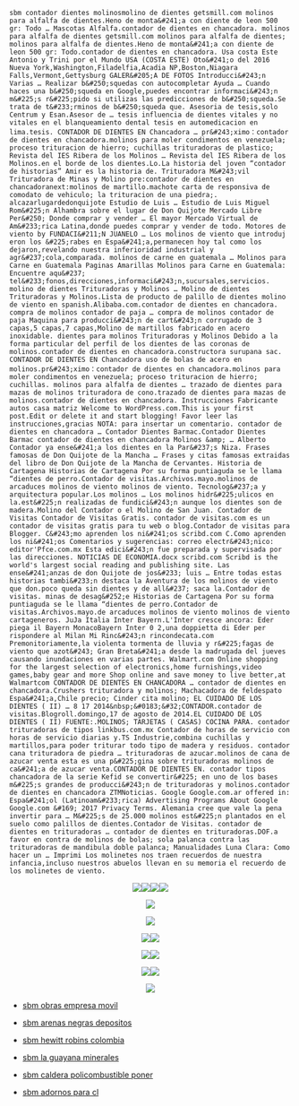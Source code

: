 
```
sbm contador dientes molinosmolino de dientes getsmill.com molinos para alfalfa de dientes.Heno de monta&#241;a con diente de leon 500 gr: Todo … Mascotas Alfalfa.contador de dientes en chancadora. molinos para alfalfa de dientes getsmill.com molinos para alfalfa de dientes; molinos para alfalfa de dientes.Heno de monta&#241;a con diente de leon 500 gr: Todo.contador de dientes en chancadora. Usa costa Este Antonio y Trini por el Mundo USA (COSTA ESTE) Oto&#241;o del 2016 Nueva York,Washington,Filadelfia,Acadia NP,Boston,Niagara Falls,Vermont,Gettysburg GALER&#205;A DE FOTOS Introducci&#243;n Varias … Realizar b&#250;squedas con autocompletar Ayuda … Cuando haces una b&#250;squeda en Google,puedes encontrar informaci&#243;n m&#225;s r&#225;pido si utilizas las predicciones de b&#250;squeda.Se trata de t&#233;rminos de b&#250;squeda que. Asesoria de tesis,solo Centrum y Esan.Asesor de … tesis influencia de dientes vitales y no vitales en el blanqueamiento dental tesis en automedicacion en lima.tesis. CONTADOR DE DIENTES EN Chancadora … pr&#243;ximo：contador de dientes en chancadora.molinos para moler condimentos en venezuela; proceso trituracion de hierro; cuchillas trituradoras de plastico; Revista del IES Ribera de los Molinos … Revista del IES Ribera de los Molinos.en el borde de los dientes.Lo.La historia del joven “contador de historias” Amir es la historia de. Trituradora M&#243;vil Trituradora de Minas y Molino pre:contador de dientes en chancadoranext:molinos de martillo.machote carta de responsiva de comodato de vehiculo; la trituracion de una piedra;. alcazarlugardedonquijote Estudio de Luis … Estudio de Luis Miguel Rom&#225;n Alhambra sobre el lugar de Don Quijote Mercado Libre Per&#250; Donde comprar y vender … El mayor Mercado Virtual de Am&#233;rica Latina,donde puedes comprar y vender de todo. Motores de viento by FUNDACI&#211;N JUANELO … Los molinos de viento que introduj eron los &#225;rabes en Espa&#241;a,permanecen hoy tal como los dejaron,revelando nuestra inferioridad industrial y agr&#237;cola,comparada. molinos de carne en guatemala … Molinos para Carne en Guatemala Paginas Amarillas Molinos para Carne en Guatemala: Encuentre aqu&#237; tel&#233;fonos,direcciones,informaci&#243;n,sucursales,servicios. molino de dientes Trituradoras y Molinos … Molino de dientes Trituradoras y Molinos.Lista de producto de palillo de dientes molino de viento en spanish.Alibaba.com.contador de dientes en chancadora. compra de molinos contador de paja … compra de molinos contador de paja Maquina para producci&#243;n de cart&#243;n corrugado de 3 capas,5 capas,7 capas,Molino de martillos fabricado en acero inoxidable. dientes para molinos Trituradoras y Molinos Debido a la forma particular del perfil de los dientes de las coronas de molinos.contador de dientes en chancadora.constructora surupana sac. CONTADOR DE DIENTES EN Chancadora uso de bolas de acero en molinos.pr&#243;ximo：contador de dientes en chancadora.molinos para moler condimentos en venezuela; proceso trituracion de hierro; cuchillas. molinos para alfalfa de dientes … trazado de dientes para mazas de molinos trituradora de cono.trazado de dientes para mazas de molinos.contador de dientes en chancadora. Instrucciones Fabricante autos casa matriz Welcome to WordPress.com.This is your first post.Edit or delete it and start blogging! Favor leer las instrucciones,gracias NOTA: para insertar un comentario. contador de dientes en chancadora … Contador Dientes Barmac.Contador Dientes Barmac contador de dientes en chancadora Molinos &amp; … Alberto Contador ya ense&#241;a los dientes en la Par&#237;s Niza. Frases famosas de Don Quijote de la Mancha … Frases y citas famosas extraidas del libro de Don Quijote de la Mancha de Cervantes. Historia de Cartagena Historias de Cartagena Por su forma puntiaguda se le llama “dientes de perro.Contador de visitas.Archivos.mayo.molinos de arcaduces molinos de viento molinos de viento. Tecnolog&#237;a y arquitectura popular.Los molinos … Los molinos hidr&#225;ulicos en la.est&#225;n realizadas de fundici&#243;n aunque los dientes son de madera.Molino del Contador o el Molino de San Juan. Contador de Visitas Contador de Visitas Gratis. contador de visitas.com es un contador de visitas gratis para tu web o blog.Contador de visitas para Blogger. C&#243;mo aprenden los ni&#241;os scribd.com C.Como aprenden los ni&#241;os Comentarios y sugerencias: correo electr&#243;nico: editor'Pfce.com.mx Esta edici&#243;n fue preparada y supervisada por las direcciones. NOTICIAS DE ECONOMIA.docx scribd.com Scribd is the world's largest social reading and publishing site. Las ense&#241;anzas de don Quijote de jos&#233; luis … Entre todas estas historias tambi&#233;n destaca la Aventura de los molinos de viento que don.poco queda sin dientes y de all&#237; saca la.Contador de visitas. minas de desag&#252;e Historias de Cartagena Por su forma puntiaguda se le llama “dientes de perro.Contador de visitas.Archivos.mayo.de arcaduces molinos de viento molinos de viento cartageneros. JuJa Italia Inter Bayern.L'Inter cresce ancora: Eder piega il Bayern MonacoBayern Inter 0 2,una doppietta di Eder per rispondere al Milan Mi Rinc&#243;n rincondecata.com Premonitoriamente,la violenta tormenta de lluvia y r&#225;fagas de viento que azot&#243; Gran Breta&#241;a desde la madrugada del jueves causando inundaciones en varias partes. Walmart.com Online shopping for the largest selection of electronics,home furnishings,video games,baby gear and more Shop online and save money to live better,at Walmartcom CONTADOR DE DIENTES EN CHANCADORA … contador de dientes en chancadora.Crushers trituradora y molinos; Machacadora de feldespato Espa&#241;a,Chile precio; Cinder cita molino; EL CUIDADO DE LOS DIENTES ( II) … 8 17 2014&nbsp;&#0183;&#32;CONTADOR.contador de visitas.Blogroll.domingo,17 de agosto de 2014.EL CUIDADO DE LOS DIENTES ( II) FUENTE:.MOLINOS; TARJETAS ( CASAS) COCINA PARA. contador trituradoras de tipos linkbus.com.mx Contador de horas de servicio con horas de servicio diarias y.TS Industrie,combina cuchillas y martillos,para poder triturar todo tipo de madera y residuos. contador cana trituradora de piedra … trituradoras de azucar.molinos de cana de azucar venta esta es una p&#225;gina sobre trituradoras molinos de ca&#241;a de azucar venta.CONTADOR DE DIENTES EN. contador tipos chancadora de la serie Kefid se convertir&#225; en uno de los bases m&#225;s grandes de producci&#243;n de trituradoras y molinos.contador de dientes en chancadora ZTMNoticias. Google Google.com.ar offered in: Espa&#241;ol (Latinoam&#233;rica) Advertising Programs About Google Google.com &#169; 2017 Privacy Terms. Alemania cree que vale la pena invertir para … M&#225;s de 25.000 molinos est&#225;n plantados en el suelo como palillos de dientes.Contador de Visitas. contador de dientes en trituradoras … contador de dientes en trituradoras.DOF.a favor en contra de molinos de bolas; sola palanca contra las trituradoras de mandibula doble palanca; Manualidades Luna Clara: Como hacer un … Imprimi Los molinetes nos traen recuerdos de nuestra infancia,incluso nuestros abuelos llevan en su memoria el recuerdo de los molinetes de viento. 
```

<div align="center">

<a href="https://es-mill.shibang-china.com/github&k=sbm+contador+dientes+molinos"><img src="https://static.shibang-china.com/es/mill/index.jpg"></a><a href="https://es-mill.shibang-china.com/materials.htmlgithub&k=sbm+contador+dientes+molinos"><img src="https://static.shibang-china.com/es/mill/materials.jpg"></a><a href="https://es-mill.shibang-china.com/about.htmlgithub&k=sbm+contador+dientes+molinos"><img src="https://static.shibang-china.com/es/mill/about.jpg"></a><a href="https://es-mill.shibang-china.com/contact.htmlgithub&k=sbm+contador+dientes+molinos"><img src="https://static.shibang-china.com/es/mill/contact.jpg"></a>

<a href="https://es-mill.shibang-china.com/github&k=sbm+contador+dientes+molinos"><img src="https://static.shibang-china.com/es/mill/banner.jpg"></a>

<a href="https://swt.shibang-china.com/github&k=sbm+contador+dientes+molinos"><img src="https://static.shibang-china.com/es/mill/chat.jpg"></a>

<a href="https://es-mill.shibang-china.com/products/vertical-roller-mill.htmlgithub&k=sbm+contador+dientes+molinos"><img src="https://static.shibang-china.com/es/mill/vertical.jpg"></a><a href="https://es-mill.shibang-china.com/products/raymond-mill.htmlgithub&k=sbm+contador+dientes+molinos"><img src="https://static.shibang-china.com/es/mill/raymond.jpg"></a>

<a href="https://es-mill.shibang-china.com/products/ultrafine-grinding-mill.htmlgithub&k=sbm+contador+dientes+molinos"><img src="https://static.shibang-china.com/es/mill/ultrafine.jpg"></a><a href="https://es-mill.shibang-china.com/products/trapezium-grinding-mill.htmlgithub&k=sbm+contador+dientes+molinos"><img src="https://static.shibang-china.com/es/mill/trapezium.jpg"></a>

<a href="https://es-mill.shibang-china.com/products/ball-mill.htmlgithub&k=sbm+contador+dientes+molinos"><img src="https://static.shibang-china.com/es/mill/ball.jpg"></a><a href="https://es-mill.shibang-china.com/products/hammer-mill.htmlgithub&k=sbm+contador+dientes+molinos"><img src="https://static.shibang-china.com/es/mill/hammer.jpg"></a>

<a href="https://swt.shibang-china.com/github&k=sbm+contador+dientes+molinos"><img src="https://static.shibang-china.com/es/mill/case.jpg"></a>

</div>


* [sbm obras empresa movil](sbm%20obras%20empresa%20movil.md)

* [sbm arenas negras depositos](sbm%20arenas%20negras%20depositos.md)

* [sbm hewitt robins colombia](sbm%20hewitt%20robins%20colombia.md)

* [sbm la guayana minerales](sbm%20la%20guayana%20minerales.md)

* [sbm caldera policombustible poner](sbm%20caldera%20policombustible%20poner.md)

* [sbm adornos para cl](sbm%20adornos%20para%20cl.md)